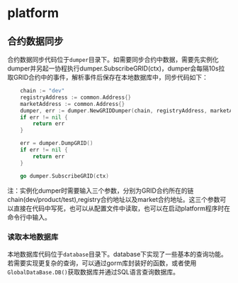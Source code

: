 # platform

## 合约数据同步

合约数据同步代码位于`dumper`目录下。如需要同步合约中数据，需要先实例化dumper并另起一协程执行dumper.SubscribeGRID(ctx)，dumper会每隔10s拉取GRID合约中的事件，解析事件后保存在本地数据库中，同步代码如下：

```go
    chain := "dev"
    registryAddress := common.Address{}
    marketAddress := common.Address{}
    dumper, err := dumper.NewGRIDDumper(chain, registryAddress, marketAddress)
    if err != nil {
        return err
    }

    err = dumper.DumpGRID()
    if err != nil {
        return err
    }

    go dumper.SubscribeGRID(ctx)
```

注：实例化dumper时需要输入三个参数，分别为GRID合约所在的链chain(dev/product/test),registry合约地址以及market合约地址。这三个参数可以直接在代码中写死，也可以从配置文件中读取，也可以在启动platform程序时在命令行中输入。

### 读取本地数据库

本地数据库代码位于`database`目录下。database下实现了一些基本的查询功能。若需要实现更复杂的查询，可以通过gorm库封装好的函数，或者使用`GlobalDataBase.DB()`获取数据库并通过SQL语言查询数据库。
